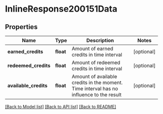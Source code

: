 # InlineResponse200151Data

## Properties
Name | Type | Description | Notes
------------ | ------------- | ------------- | -------------
**earned_credits** | **float** | Amount of earned credits in time interval | [optional] 
**redeemed_credits** | **float** | Amount of redeemed credits in time interval | [optional] 
**available_credits** | **float** | Amount of available credits in the moment. Time interval has no influence to the result | [optional] 

[[Back to Model list]](../../README.md#documentation-for-models) [[Back to API list]](../../README.md#documentation-for-api-endpoints) [[Back to README]](../../README.md)

